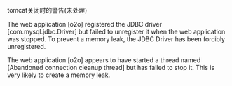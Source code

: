 tomcat关闭时的警告(未处理)

The web application [o2o] registered the JDBC driver [com.mysql.jdbc.Driver] but failed to unregister it when the web application was stopped. To prevent a memory leak, the JDBC Driver has been forcibly unregistered.

The web application [o2o] appears to have started a thread named [Abandoned connection cleanup thread] but has failed to stop it. This is very likely to create a memory leak.
